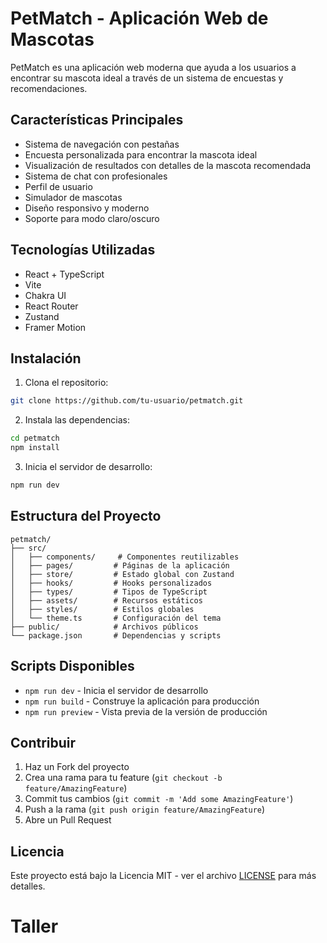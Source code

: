 # PetMatch - Aplicación Web de Mascotas

PetMatch es una aplicación web moderna que ayuda a los usuarios a encontrar su mascota ideal a través de un sistema de encuestas y recomendaciones.

## Características Principales

- Sistema de navegación con pestañas
- Encuesta personalizada para encontrar la mascota ideal
- Visualización de resultados con detalles de la mascota recomendada
- Sistema de chat con profesionales
- Perfil de usuario
- Simulador de mascotas
- Diseño responsivo y moderno
- Soporte para modo claro/oscuro

## Tecnologías Utilizadas

- React + TypeScript
- Vite
- Chakra UI
- React Router
- Zustand
- Framer Motion

## Instalación

1. Clona el repositorio:
```bash
git clone https://github.com/tu-usuario/petmatch.git
```

2. Instala las dependencias:
```bash
cd petmatch
npm install
```

3. Inicia el servidor de desarrollo:
```bash
npm run dev
```

## Estructura del Proyecto

```
petmatch/
├── src/
│   ├── components/     # Componentes reutilizables
│   ├── pages/         # Páginas de la aplicación
│   ├── store/         # Estado global con Zustand
│   ├── hooks/         # Hooks personalizados
│   ├── types/         # Tipos de TypeScript
│   ├── assets/        # Recursos estáticos
│   ├── styles/        # Estilos globales
│   └── theme.ts       # Configuración del tema
├── public/            # Archivos públicos
└── package.json       # Dependencias y scripts
```

## Scripts Disponibles

- `npm run dev` - Inicia el servidor de desarrollo
- `npm run build` - Construye la aplicación para producción
- `npm run preview` - Vista previa de la versión de producción

## Contribuir

1. Haz un Fork del proyecto
2. Crea una rama para tu feature (`git checkout -b feature/AmazingFeature`)
3. Commit tus cambios (`git commit -m 'Add some AmazingFeature'`)
4. Push a la rama (`git push origin feature/AmazingFeature`)
5. Abre un Pull Request

## Licencia

Este proyecto está bajo la Licencia MIT - ver el archivo [LICENSE](LICENSE) para más detalles.
# Taller
